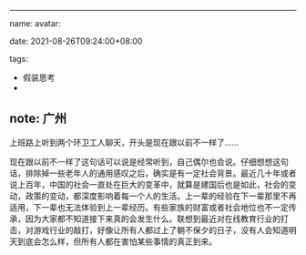  ---
name:
avatar:

date: 2021-08-26T09:24:00+08:00

tags:
 - 假装思考
 - 

note: 广州
---
上班路上听到两个环卫工人聊天，开头是现在跟以前不一样了......

现在跟以前不一样了这句话可以说是经常听到，自己偶尔也会说。仔细想想这句话，排除掉一些老年人的通用感叹之后，确实是有一定社会背景。最近几十年或者说上百年，中国的社会一直处在巨大的变革中，就算是建国后也是如此，社会的变动，政策的变动，都深度影响着每一个人的生活。上一辈的经验在下一辈那里不再适用，下一辈也无法体验到上一辈经历。有些家族的财富或者社会地位也不一定传承，因为大家都不知道接下来真的会发生什么。联想到最近对在线教育行业的打击，对游戏行业的敲打，好像让所有人都过上了朝不保夕的日子，没有人会知道明天到底会怎么样，但所有人都在害怕某些事情的真正到来。